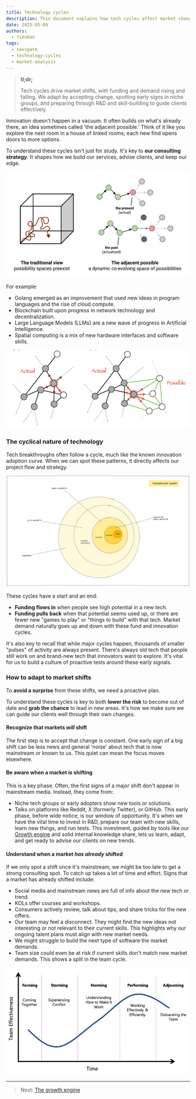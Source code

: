 ```yaml
---
title: Technology cycles
description: This document explains how tech cycles affect market changes. This knowledge helps our planning and how we advise clients.
date: 2025-05-09
authors:
  - tieubao
tags:
  - navigate
  - technology-cycles
  - market-analysis
---
```


> **tl;dr;**
>
> Tech cycles drive market shifts, with funding and demand rising and falling. We adapt by accepting change, spotting early signs in niche groups, and preparing through R&D and skill-building to guide clients effectively.

Innovation doesn't happen in a vacuum. It often builds on what's already there, an idea sometimes called 'the adjacent possible.' Think of it like you explore the next room in a house of linked rooms; each new find opens doors to more options.

To understand these cycles isn't just for study. It's key to **our consulting strategy**. It shapes how we build our services, advise clients, and keep our edge.

![](assets/adjacent-possible.webp)

For example:

- Golang emerged as an improvement that used new ideas in program languages and the rise of cloud compute.
- Blockchain built upon progress in network technology and decentralization.
- Large Language Models (LLMs) are a new wave of progress in Artificial Intelligence.
- Spatial computing is a mix of new hardware interfaces and software skills.

![](assets/possible.webp)

### The cyclical nature of technology

Tech breakthroughs often follow a cycle, much like the known innovation adoption curve. When we can spot these patterns, it directly affects our project flow and strategy.

![](assets/innovation-adoption.webp)

These cycles have a start and an end:

- **Funding flows in** when people see high potential in a new tech.
- **Funding pulls back** when that potential seems used up, or there are fewer new "games to play" or "things to build" with that tech.
Market demand naturally goes up and down with these fund and innovation cycles.

It's also key to recall that while major cycles happen, thousands of smaller "pulses" of activity are always present. There's always old tech that people still work on and brand-new tech that innovators want to explore. It's vital for us to build a culture of proactive tests around these early signals.

### How to adapt to market shifts

To **avoid a surprise** from these shifts, we need a proactive plan.

To understand these cycles is key to both **lower the risk** to become out of date and **grab the chance** to lead in new areas. It's how we make sure we can guide our clients well through their own changes.

#### **Recognize that markets *will* shift**

The first step is to accept that change is constant. One early sign of a big shift can be less news and general 'noise' about tech that is now mainstream or known to us. This quiet can mean the focus moves elsewhere.

#### **Be aware when a market *is* shifting**

This is a key phase. Often, the first signs of a major shift don't appear in mainstream media. Instead, they come from:

- Niche tech groups or early adopters show new tools or solutions.
- Talks on platforms like Reddit, X (formerly Twitter), or GitHub. This early phase, before wide notice, is our window of opportunity. It's when we have the vital time to invest in R&D, prepare our team with new skills, learn new things, and run tests. This investment, guided by tools like our [Growth engine](growth-engine.md) and solid internal knowledge share, lets us learn, adapt, and get ready to advise our clients on new trends.

#### **Understand when a market *has already* shifted**

If we only spot a shift once it's mainstream, we might be too late to get a strong consulting spot. To catch up takes a lot of time and effort. Signs that a market has already shifted include:

- Social media and mainstream news are full of info about the new tech or trend.
- KOLs offer courses and workshops.
- Consumers actively review, talk about tips, and share tricks for the new offers.
- Our team may feel a disconnect. They might find the new ideas not interesting or not relevant to their current skills. This highlights why our ongoing talent plans must align with new market needs.
- We might struggle to build the next type of software the market demands.
- Team size could even be at risk if current skills don't match new market demands. This shows a split in the team cycle.

![](assets/team-cycle.webp)

---

> Next: [The growth engine](growth-engine.md)
